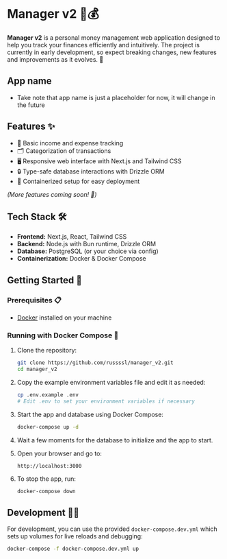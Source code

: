 # Manager v2 💼💰

**Manager v2** is a personal money management web application designed to help you track your finances efficiently and intuitively. The project is currently in early development, so expect breaking changes, new features and improvements as it evolves. 🚧

## App name 
- Take note that app name is just a placeholder for now, it will change in the future

## Features ✨

- 💸 Basic income and expense tracking  
- 🗂️ Categorization of transactions  
- 🖥️ Responsive web interface with Next.js and Tailwind CSS  
- 🔒 Type-safe database interactions with Drizzle ORM  
- 🐳 Containerized setup for easy deployment  

*(More features coming soon! 🚀)*

## Tech Stack 🛠️

- **Frontend:** Next.js, React, Tailwind CSS  
- **Backend:** Node.js with Bun runtime, Drizzle ORM  
- **Database:** PostgreSQL (or your choice via config)  
- **Containerization:** Docker & Docker Compose  

## Getting Started 🚀

### Prerequisites 📋

- [Docker](https://docs.docker.com/get-docker/) installed on your machine  

### Running with Docker Compose 🐳

1. Clone the repository:

    ```bash
    git clone https://github.com/russssl/manager_v2.git
    cd manager_v2
    ```

2. Copy the example environment variables file and edit it as needed:

    ```bash
    cp .env.example .env
    # Edit .env to set your environment variables if necessary
    ```

3. Start the app and database using Docker Compose:

    ```bash
    docker-compose up -d
    ```

4. Wait a few moments for the database to initialize and the app to start.

5. Open your browser and go to:

    ```
    http://localhost:3000
    ```

6. To stop the app, run:

    ```bash
    docker-compose down
    ```

## Development 🧑‍💻

For development, you can use the provided `docker-compose.dev.yml` which sets up volumes for live reloads and debugging:

```bash
docker-compose -f docker-compose.dev.yml up
